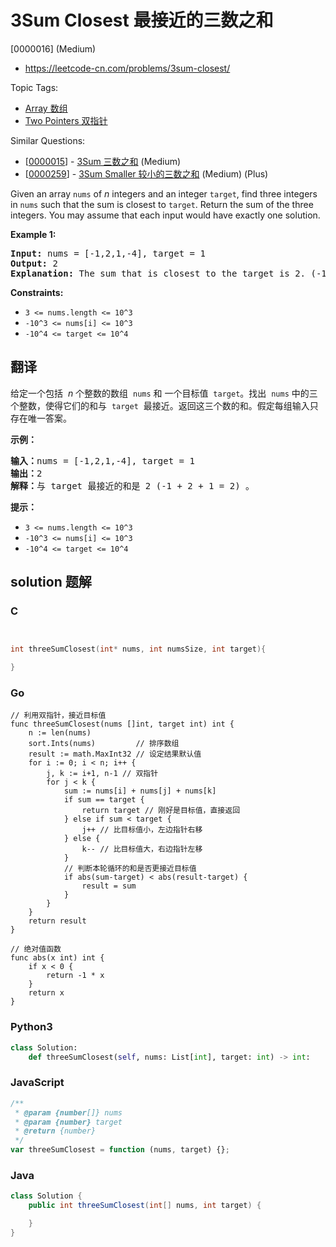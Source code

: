 # 3Sum Closest 最接近的三数之和

[0000016] (Medium)

- https://leetcode-cn.com/problems/3sum-closest/

Topic Tags:

- [Array 数组](https://leetcode-cn.com/tag/array/)
- [Two Pointers 双指针](https://leetcode-cn.com/tag/two-pointers/)

Similar Questions:

- [[0000015](https://leetcode-cn.com/problems/3sum/)] - [3Sum 三数之和](./0000015.3sum.md) (Medium)
- [[0000259](https://leetcode-cn.com/problems/3sum-smaller/)] - [3Sum Smaller 较小的三数之和](./0000259.3sum-smaller.md) (Medium) (Plus)

Given an array `nums` of _n_ integers and an integer `target`, find three integers in `nums` such that the sum is closest to `target`. Return the sum of the three integers. You may assume that each input would have exactly one solution.

**Example 1:**

<pre><strong>Input:</strong> nums = [-1,2,1,-4], target = 1
<strong>Output:</strong> 2
<strong>Explanation:</strong> The sum that is closest to the target is 2. (-1 + 2 + 1 = 2).
</pre>

**Constraints:**

- `3 <= nums.length <= 10^3`
- `-10^3 <= nums[i] <= 10^3`
- `-10^4 <= target <= 10^4`

## 翻译

给定一个包括  *n* 个整数的数组  `nums` 和 一个目标值  `target`。找出  `nums` 中的三个整数，使得它们的和与  `target`  最接近。返回这三个数的和。假定每组输入只存在唯一答案。

**示例：**

<pre><strong>输入：</strong>nums = [-1,2,1,-4], target = 1
<strong>输出：</strong>2
<strong>解释：</strong>与 target 最接近的和是 2 (-1 + 2 + 1 = 2) 。
</pre>

**提示：**

- `3 <= nums.length <= 10^3`
- `-10^3 <= nums[i] <= 10^3`
- `-10^4 <= target <= 10^4`

## solution 题解

### C

```c


int threeSumClosest(int* nums, int numsSize, int target){

}
```

### Go

```golang
// 利用双指针，接近目标值
func threeSumClosest(nums []int, target int) int {
	n := len(nums)
	sort.Ints(nums)         // 排序数组
	result := math.MaxInt32 // 设定结果默认值
	for i := 0; i < n; i++ {
		j, k := i+1, n-1 // 双指针
		for j < k {
			sum := nums[i] + nums[j] + nums[k]
			if sum == target {
				return target // 刚好是目标值，直接返回
			} else if sum < target {
				j++ // 比目标值小，左边指针右移
			} else {
				k-- // 比目标值大，右边指针左移
			}
			// 判断本轮循环的和是否更接近目标值
			if abs(sum-target) < abs(result-target) {
				result = sum
			}
		}
	}
	return result
}

// 绝对值函数
func abs(x int) int {
	if x < 0 {
		return -1 * x
	}
	return x
}
```

### Python3

```python
class Solution:
    def threeSumClosest(self, nums: List[int], target: int) -> int:
```

### JavaScript

```javascript
/**
 * @param {number[]} nums
 * @param {number} target
 * @return {number}
 */
var threeSumClosest = function (nums, target) {};
```

### Java

```java
class Solution {
    public int threeSumClosest(int[] nums, int target) {

    }
}
```
